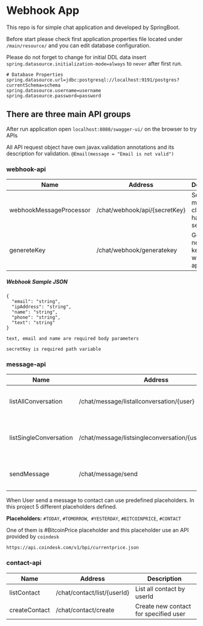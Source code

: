 # Webhook App

This repo is for simple chat application and developed by SpringBoot.

Before start please check first application.properties file located under `/main/resource/` and you can edit database configuration.

Please do not forget to change for initial DDL data insert `spring.datasource.initialization-mode=always` to `never` after first run.

````
# Database Properties
spring.datasource.url=jdbc:postgresql://localhost:9191/postgres?currentSchema=schema
spring.datasource.username=username
spring.datasource.password=password
````


## There are three main API groups
After run application open `localhost:8080/swagger-ui/` on the browser to try APIs

All API request object have own javax.validation annotations and its description for validation. ``@Email(message = "Email is not valid")``

### webhook-api
| **Name** | **Address**|**Description**|
|----------|------------|---------------|
|webhookMessageProcessor|/chat/webhook/api/{secretKey}|Send message to client that has secretKey|
|genereteKey|/chat/webhook/generatekey|Generate new secret key for webhook api|

##### Webhook Sample JSON
```
{
  "email": "string",
  "ipAddress": "string",
  "name": "string",
  "phone": "string",
  "text": "string"
}
```
```
text, email and name are required body parameters

secretKey is required path variable
```
### message-api
| **Name** | **Address**|**Description**|
|----------|------------|---------------|
|listAllConversation|/chat/message/listallconversation/{user}|List all coversation of user by id|
|listSingleConversation|/chat/message/listsingleconversation/{user}/{contact}|list single coversation of user with contact by ids|
|sendMessage|/chat/message/send|Send message to specific contact|


When User send a message to contact can use predefined placeholders. In this project 5 different placeholders defined. 

**Placeholders:** ``#TODAY``, ``#TOMORROW``,`` #YESTERDAY``, ``#BITCOINPRICE``, ``#CONTACT``

One of them is #BitcoinPrice placeholder and this placeholder use an API provided by `coindesk`
```
https://api.coindesk.com/v1/bpi/currentprice.json
```

### contact-api
| **Name** | **Address**|**Description**|
|----------|------------|---------------|
|listContact|/chat/contact/list/{userId}|List all contact by userId|
|createContact|/chat/contact/create|Create new contact for specified user|
